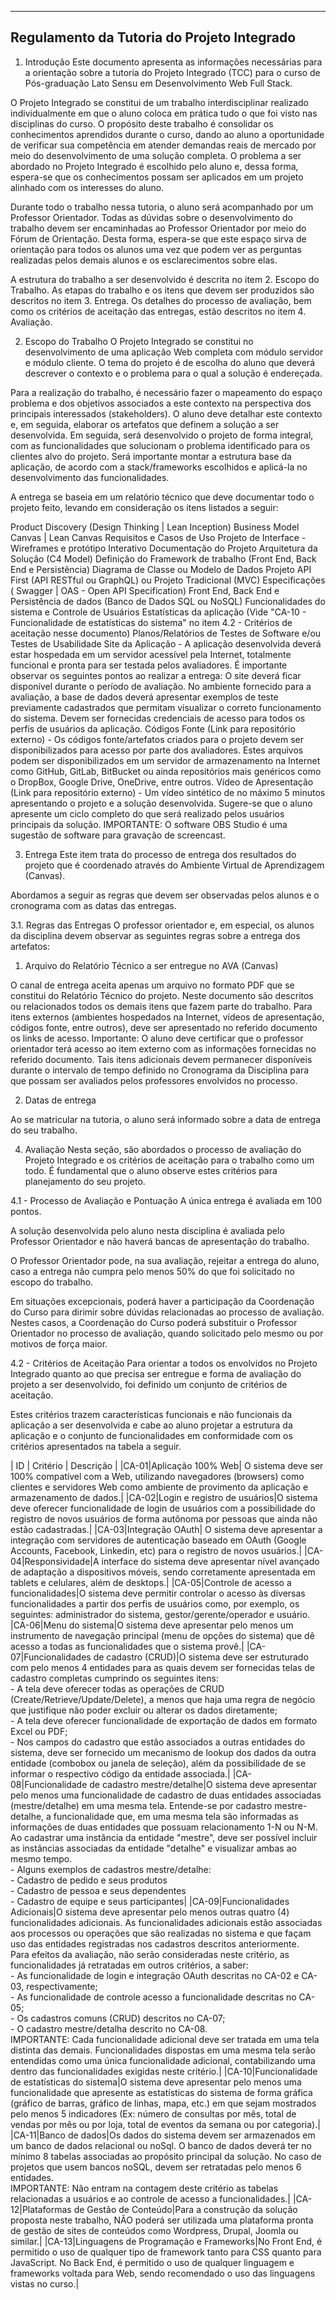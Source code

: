 ---

## Regulamento da Tutoria do Projeto Integrado

1. Introdução
   Este documento apresenta as informações necessárias para a orientação sobre a tutoria do Projeto Integrado (TCC) para o curso de Pós-graduação Lato Sensu em Desenvolvimento Web Full Stack.

O Projeto Integrado se constitui de um trabalho interdisciplinar realizado individualmente em que o aluno coloca em prática tudo o que foi visto nas disciplinas do curso. O propósito deste trabalho é consolidar os conhecimentos aprendidos durante o curso, dando ao aluno a oportunidade de verificar sua competência em atender demandas reais de mercado por meio do desenvolvimento de uma solução completa. O problema a ser abordado no Projeto Integrado é escolhido pelo aluno e, dessa forma, espera-se que os conhecimentos possam ser aplicados em um projeto alinhado com os interesses do aluno.

Durante todo o trabalho nessa tutoria, o aluno será acompanhado por um Professor Orientador. Todas as dúvidas sobre o desenvolvimento do trabalho devem ser encaminhadas ao Professor Orientador por meio do Fórum de Orientação. Desta forma, espera-se que este espaço sirva de orientação para todos os alunos uma vez que podem ver as perguntas realizadas pelos demais alunos e os esclarecimentos sobre elas.

A estrutura do trabalho a ser desenvolvido é descrita no item 2. Escopo do Trabalho. As etapas do trabalho e os itens que devem ser produzidos são descritos no item 3. Entrega. Os detalhes do processo de avaliação, bem como os critérios de aceitação das entregas, estão descritos no item 4. Avaliação.

2. Escopo do Trabalho
   O Projeto Integrado se constitui no desenvolvimento de uma aplicação Web completa com módulo servidor e módulo cliente. O tema do projeto é de escolha do aluno que deverá descrever o contexto e o problema para o qual a solução é endereçada.

Para a realização do trabalho, é necessário fazer o mapeamento do espaço problema e dos objetivos associados a este contexto na perspectiva dos principais interessados (stakeholders). O aluno deve detalhar este contexto e, em seguida, elaborar os artefatos que definem a solução a ser desenvolvida. Em seguida, será desenvolvido o projeto de forma integral, com as funcionalidades que solucionam o problema identificado para os clientes alvo do projeto. Será importante montar a estrutura base da aplicação, de acordo com a stack/frameworks escolhidos e aplicá-la no desenvolvimento das funcionalidades.

A entrega se baseia em um relatório técnico que deve documentar todo o projeto feito, levando em consideração os itens listados a seguir:

Product Discovery (Design Thinking | Lean Inception)
Business Model Canvas | Lean Canvas
Requisitos e Casos de Uso
Projeto de Interface - Wireframes e protótipo Interativo
Documentação do Projeto
Arquitetura da Solução (C4 Model)
Definição do Framework de trabalho (Front End, Back End e Persistência)
Diagrama de Classe ou Modelo de Dados
Projeto API First (API RESTful ou GraphQL) ou Projeto Tradicional (MVC)
Especificações ( Swagger | OAS - Open API Specification)
Front End, Back End e Persistência de dados (Banco de Dados SQL ou NoSQL)
Funcionalidades do sistema e Controle de Usuários
Estatísticas da aplicação (Vide "CA-10 - Funcionalidade de estatísticas do sistema" no item 4.2 - Critérios de aceitação nesse documento)
Planos/Relatórios de Testes de Software e/ou Testes de Usabilidade
Site da Aplicação - A aplicação desenvolvida deverá estar hospedada em um servidor acessível pela Internet, totalmente funcional e pronta para ser testada pelos avaliadores. É importante observar os seguintes pontos ao realizar a entrega:
O site deverá ficar disponível durante o período de avaliação.
No ambiente fornecido para a avaliação, a base de dados deverá apresentar exemplos de teste previamente cadastrados que permitam visualizar o correto funcionamento do sistema.
Devem ser fornecidas credenciais de acesso para todos os perfis de usuários da aplicação.
Códigos Fonte (Link para repositório externo) - Os códigos fonte/artefatos criados para o projeto devem ser disponibilizados para acesso por parte dos avaliadores. Estes arquivos podem ser disponibilizados em um servidor de armazenamento na Internet como GitHub, GitLab, BitBucket ou ainda repositórios mais genéricos como o DropBox, Google Drive, OneDrive, entre outros.
Vídeo de Apresentação (Link para repositório externo) - Um vídeo sintético de no máximo 5 minutos apresentando o projeto e a solução desenvolvida. Sugere-se que o aluno apresente um ciclo completo do que será realizado pelos usuários principais da solução.
IMPORTANTE: O software OBS Studio é uma sugestão de software para gravação de screencast.

3. Entrega
   Este item trata do processo de entrega dos resultados do projeto que é coordenado através do Ambiente Virtual de Aprendizagem (Canvas).

Abordamos a seguir as regras que devem ser observadas pelos alunos e o cronograma com as datas das entregas.

3.1. Regras das Entregas
O professor orientador e, em especial, os alunos da disciplina devem observar as seguintes regras sobre a entrega dos artefatos:

1. Arquivo do Relatório Técnico a ser entregue no AVA (Canvas)

O canal de entrega aceita apenas um arquivo no formato PDF que se constitui do Relatório Técnico do projeto. Neste documento são descritos ou relacionados todos os demais itens que fazem parte do trabalho. Para itens externos (ambientes hospedados na Internet, vídeos de apresentação, códigos fonte, entre outros), deve ser apresentado no referido documento os links de acesso.
Importante: O aluno deve certificar que o professor orientador terá acesso ao item externo com as informações fornecidas no referido documento. Tais itens adicionais devem permanecer disponíveis durante o intervalo de tempo definido no Cronograma da Disciplina para que possam ser avaliados pelos professores envolvidos no processo.

2. Datas de entrega

Ao se matricular na tutoria, o aluno será informado sobre a data de entrega do seu trabalho.

4. Avaliação
   Nesta seção, são abordados o processo de avaliação do Projeto Integrado e os critérios de aceitação para o trabalho como um todo. É fundamental que o aluno observe estes critérios para planejamento do seu projeto.

4.1 - Processo de Avaliação e Pontuação
A única entrega é avaliada em 100 pontos.

A solução desenvolvida pelo aluno nesta disciplina é avaliada pelo Professor Orientador e não haverá bancas de apresentação do trabalho.

O Professor Orientador pode, na sua avaliação, rejeitar a entrega do aluno, caso a entrega não cumpra pelo menos 50% do que foi solicitado no escopo do trabalho.

Em situações excepcionais, poderá haver a participação da Coordenação do Curso para dirimir sobre dúvidas relacionadas ao processo de avaliação. Nestes casos, a Coordenação do Curso poderá substituir o Professor Orientador no processo de avaliação, quando solicitado pelo mesmo ou por motivos de força maior.

4.2 - Critérios de Aceitação
Para orientar a todos os envolvidos no Projeto Integrado quanto ao que precisa ser entregue e forma de avaliação do projeto a ser desenvolvido, foi definido um conjunto de critérios de aceitação.

Estes critérios trazem características funcionais e não funcionais da aplicação a ser desenvolvida e cabe ao aluno projetar a estrutura da aplicação e o conjunto de funcionalidades em conformidade com os critérios apresentados na tabela a seguir.

| ID | Critério | Descrição |
|CA-01|Aplicação 100% Web| O sistema deve ser 100% compatível com a Web, utilizando navegadores (browsers) como clientes e servidores Web como ambiente de provimento da aplicação e armazenamento de dados.|
|CA-02|Login e registro de usuários|O sistema deve oferecer funcionalidade de login de usuários com a possibilidade do registro de novos usuários de forma autônoma por pessoas que ainda não estão cadastradas.|
|CA-03|Integração OAuth| O sistema deve apresentar a integração com servidores de autenticação baseado em OAuth (Google Accounts, Facebook, Linkedin, etc) para o registro de novos usuários.|
|CA-04|Responsividade|A interface do sistema deve apresentar nível avançado de adaptação a dispositivos móveis, sendo corretamente apresentada em tablets e celulares, além de desktops.|
|CA-05|Controle de acesso a funcionalidades|O sistema deve permitir controlar o acesso às diversas funcionalidades a partir dos perfis de usuários como, por exemplo, os seguintes: administrador do sistema, gestor/gerente/operador e usuário.
|CA-06|Menu do sistema|O sistema deve apresentar pelo menos um instrumento de navegação principal (menu de opções do sistema) que dê acesso a todas as funcionalidades que o sistema provê.|
|CA-07|Funcionalidades de cadastro (CRUD)|O sistema deve ser estruturado com pelo menos 4 entidades para as quais devem ser fornecidas telas de cadastro completas cumprindo os seguintes itens:<br>- A tela deve oferecer todas as operações de CRUD (Create/Retrieve/Update/Delete), a menos que haja uma regra de negócio que justifique não poder excluir ou alterar os dados diretamente;<br>- A tela deve oferecer funcionalidade de exportação de dados em formato Excel ou PDF;<br>- Nos campos do cadastro que estão associados a outras entidades do sistema, deve ser fornecido um mecanismo de lookup dos dados da outra entidade (combobox ou janela de seleção), além da possibilidade de se informar o respectivo código da entidade associada.|
|CA-08|Funcionalidade de cadastro mestre/detalhe|O sistema deve apresentar pelo menos uma funcionalidade de cadastro de duas entidades associadas (mestre/detalhe) em uma mesma tela. Entende-se por cadastro mestre-detalhe, a funcionalidade que, em uma mesma tela são informadas as informações de duas entidades que possuam relacionamento 1-N ou N-M. Ao cadastrar uma instância da entidade "mestre", deve ser possível incluir as instâncias associadas da entidade "detalhe" e visualizar ambas ao mesmo tempo.<br>- Alguns exemplos de cadastros mestre/detalhe:<br>- Cadastro de pedido e seus produtos<br>- Cadastro de pessoa e seus dependentes<br>- Cadastro de equipe e seus participantes|
|CA-09|Funcionalidades Adicionais|O sistema deve apresentar pelo menos outras quatro (4) funcionalidades adicionais. As funcionalidades adicionais estão associadas aos processos ou operações que são realizadas no sistema e que façam uso das entidades registradas nos cadastros descritos anteriormente.<br>Para efeitos da avaliação, não serão consideradas neste critério, as funcionalidades já retratadas em outros critérios, a saber:<br>- As funcionalidade de login e integração OAuth descritas no CA-02 e CA-03, respectivamente;<br>- As funcionalidade de controle acesso a funcionalidade descritas no CA-05;<br>- Os cadastros comuns (CRUD) descritos no CA-07;<br>- O cadastro mestre/detalha descrito no CA-08.<br>IMPORTANTE: Cada funcionalidade adicional deve ser tratada em uma tela distinta das demais. Funcionalidades dispostas em uma mesma tela serão entendidas como uma única funcionalidade adicional, contabilizando uma dentro das funcionalidades exigidas neste critério.|
|CA-10|Funcionalidade de estatísticas do sistema|O sistema deve apresentar pelo menos uma funcionalidade que apresente as estatísticas do sistema de forma gráfica (gráfico de barras, gráfico de linhas, mapa, etc.) em que sejam mostrados pelo menos 5 indicadores (Ex: número de consultas por mês, total de vendas por mês ou por loja, total de eventos da semana ou por categoria).|
|CA-11|Banco de dados|Os dados do sistema devem ser armazenados em um banco de dados relacional ou noSql. O banco de dados deverá ter no mínimo 8 tabelas associadas ao propósito principal da solução. No caso de projetos que usem bancos noSQL, devem ser retratadas pelo menos 6 entidades.<br>IMPORTANTE: Não entram na contagem deste critério as tabelas relacionadas a usuários e ao controle de acesso a funcionalidades.|
|CA-12|Plataformas de Gestão de Conteúdo|Para a construção da solução proposta neste trabalho, NÃO poderá ser utilizada uma plataforma pronta de gestão de sites de conteúdos como Wordpress, Drupal, Joomla ou similar.|
|CA-13|Linguagens de Programação e Frameworks|No Front End, é permitido o uso de qualquer tipo de framework tanto para CSS quanto para JavaScript. No Back End, é permitido o uso de qualquer linguagem e frameworks voltada para Web, sendo recomendado o uso das linguagens vistas no curso.|
